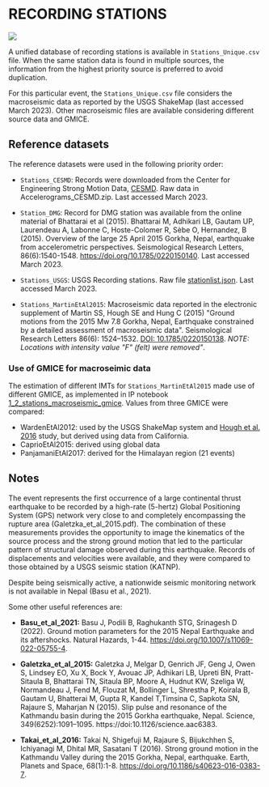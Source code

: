 # RECORDING STATIONS

![](recording_stations.png)

A unified database of recording stations is available in `Stations_Unique.csv` file.
When the same station data is found in multiple sources, the information from the highest priority source is preferred to avoid duplication.

For this particular event, the `Stations_Unique.csv` file considers the macroseismic data as reported by the USGS ShakeMap (last accessed March 2023). Other macroseismic files are available considering different source data and GMICE.

## Reference datasets

The reference datasets were used in the following priority order:

- `Stations_CESMD`: Records were downloaded from the Center for Engineering Strong Motion Data, [CESMD](http://www.strongmotioncenter.org/). Raw data in Accelerograms_CESMD.zip. Last accessed March 2023.

- `Station_DMG`: Record for DMG station was available from the online material of Bhattarai et al (2015). Bhattarai M, Adhikari LB, Gautam UP, Laurendeau A, Labonne C, Hoste-Colomer R, Sèbe O, Hernandez, B (2015). Overview of the large 25 April 2015 Gorkha, Nepal, earthquake from accelerometric perspectives. Seismological Research Letters, 86(6):1540-1548. https://doi.org/10.1785/0220150140. Last accessed March 2023.

- `Stations_USGS`: USGS Recording stations. Raw file [stationlist.json](https://earthquake.usgs.gov/product/shakemap/us20002926/atlas/1594162031303/download/stationlist.json). Last accessed March 2023.

- `Stations_MartinEtAl2015`: Macroseismic data reported in the electronic supplement of Martin SS, Hough SE and Hung C (2015) "Ground motions from the 2015 Mw 7.8 Gorkha, Nepal, Earthquake constrained by a detailed assessment of macroseismic data". Seismological Research Letters 86(6): 1524–1532. [DOI: 10.1785/0220150138](https://doi.org/10.1785/0220150138). _NOTE: Locations with intensity value "F" (felt) were removed"_.

### Use of GMICE for macroseimic data

The estimation of different IMTs for `Stations_MartinEtAl2015` made use of different GMICE, as implemented in IP notebook [1_2_stations_macroseismic_gmice](../../../src/1_stations_macroseismic_gmice.ipynb).
Values from three GMICE were compared: 

 - WardenEtAl2012: used by the USGS ShakeMap system and [Hough et al. 2016](https://doi.org/10.1007/s11069-016-2505-8) study, but derived using data from California.
 - CaprioEtAl2015: derived using global data
 - PanjamaniEtAl2017: derived for the Himalayan region (21 events)

## Notes

The event represents the first occurrence of a large continental thrust earthquake to be recorded by a high-rate (5-hertz) Global Positioning System (GPS) network very close to and completely encompassing the rupture area (Galetzka_et_al_2015.pdf). The combination of these measurements provides the opportunity to image the kinematics of the source process and the strong ground motion that led to the particular pattern of structural damage observed during this earthquake. Records of displacements and velocities were available, and they were compared to those obtained by a USGS seismic station (KATNP).

Despite being seismically active, a nationwide seismic monitoring network is not available in Nepal (Basu et al., 2021).

Some other useful references are:

- **Basu_et_al_2021:** Basu J, Podili B, Raghukanth STG, Srinagesh D (2022). Ground motion parameters for the 2015 Nepal Earthquake and its aftershocks. Natural Hazards, 1-44. https://doi.org/10.1007/s11069-022-05755-4.

- **Galetzka_et_al_2015:** Galetzka J, Melgar D, Genrich JF, Geng J, Owen S, Lindsey EO, Xu X, Bock Y, Avouac JP, Adhikari LB, Upreti BN, Pratt-Sitaula B, Bhattarai  TN, Sitaula BP, Moore A, Hudnut KW, Szeliga W, Normandeau J, Fend M, Flouzat M, Bollinger L, Shrestha P, Koirala B, Gautam U, Bhatterai M, Gupta R, Kandel T,Timsina C, Sapkota SN, Rajaure S, Maharjan N (2015). Slip pulse and resonance of the Kathmandu basin during the 2015 Gorkha earthquake, Nepal. Science, 349(6252):1091–1095. https://doi:10.1126/science.aac6383.

- **Takai_et_al_2016:** Takai N, Shigefuji M, Rajaure S, Bijukchhen S, Ichiyanagi M, Dhital MR, Sasatani T (2016). Strong ground motion in the Kathmandu Valley during the 2015 Gorkha, Nepal, earthquake. Earth, Planets and Space, 68(1):1-8. https://doi.org/10.1186/s40623-016-0383-7.
